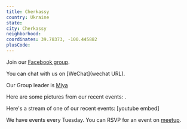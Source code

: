 ```yaml
---
title: Cherkassy
country: Ukraine
state: 
city: Cherkassy
neighborhood: 
coordinates: 39.78373, -100.445882
plusCode:
---
```

Join our [Facebook group](https://www.facebook.com/groups/free.code.camp.cherkassy).

You can chat with us on [WeChat](wechat URL).

Our Group leader is [Miya](freecodecamp.org/miya)

Here are some pictures from our recent events:
![]().

Here's a stream of one of our recent events:
[youtube embed]

We have events every Tuesday. You can RSVP for an event on [meetup](meetupurl).
